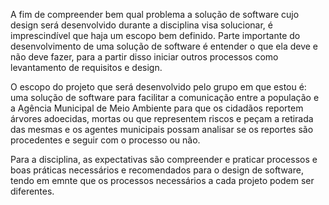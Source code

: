 A fim de compreender bem qual problema a solução de software cujo design será desenvolvido durante a disciplina visa solucionar, é imprescindível que haja um escopo bem definido. Parte importante do desenvolvimento de uma solução de software é entender o que ela deve e não deve fazer, para a partir disso iniciar outros processos como levantamento de requisitos e design.

O escopo do projeto que será desenvolvido pelo grupo em que estou é: uma solução de software para facilitar a comunicação entre a população e a Agência Municipal de Meio Ambiente para que os cidadãos reportem árvores adoecidas, mortas ou que representem riscos e peçam a retirada das mesmas e os agentes municipais possam analisar se os reportes são procedentes e seguir com o processo ou não.

Para a disciplina, as expectativas são compreender e praticar processos e boas práticas necessários e recomendados para o design de software, tendo em emnte que os processos necessários a cada projeto podem ser diferentes.
